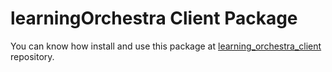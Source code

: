 # learningOrchestra Client Package

You can know how install and use this package at [learning_orchestra_client](https://pypi.org/project/learning-orchestra-client/) repository.
